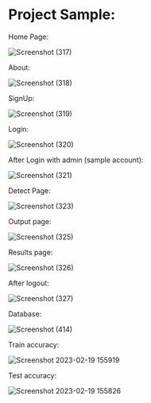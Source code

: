 # Project Sample:
Home Page:

![Screenshot (317)](https://user-images.githubusercontent.com/92878802/219941310-ac6fd643-8814-4a1d-9fe7-8f44596fe5bd.png)

About:

![Screenshot (318)](https://user-images.githubusercontent.com/92878802/219941339-002ad373-6a82-4827-9c4d-8bc77fc8aabd.png)

SignUp:

![Screenshot (319)](https://user-images.githubusercontent.com/92878802/219941346-549be7d2-e112-494e-98ca-d42fde0705a8.png)

Login:

![Screenshot (320)](https://user-images.githubusercontent.com/92878802/219941348-92e6c48b-dadd-459a-a5a1-585c4c768fab.png)

After Login with admin (sample account):

![Screenshot (321)](https://user-images.githubusercontent.com/92878802/219941648-6337214c-d9bf-4097-bfba-2445a90a3fa9.png)

Detect Page:

![Screenshot (323)](https://user-images.githubusercontent.com/92878802/219941387-d06daf8f-5e83-4f0a-a7c0-e10053cc34dd.png)

Output page:

![Screenshot (325)](https://user-images.githubusercontent.com/92878802/219941395-aa23b985-185b-4786-a7bc-9a216e94a95e.png)

Results page:

![Screenshot (326)](https://user-images.githubusercontent.com/92878802/219941404-0c9d2273-3e94-4a98-ae92-f898c7de51a3.png)

After logout:

![Screenshot (327)](https://user-images.githubusercontent.com/92878802/219941416-b20aa682-069d-410c-9a82-9ab5bf88259c.png)

Database:

![Screenshot (414)](https://user-images.githubusercontent.com/92878802/219941854-192902d0-8f9e-4d5f-9e3e-fb7ff2c304c9.png)

Train accuracy:

![Screenshot 2023-02-19 155919](https://user-images.githubusercontent.com/92878802/219942500-d77669bd-ef24-4487-bcf8-2b972dc254d7.png)

Test accuracy:

![Screenshot 2023-02-19 155826](https://user-images.githubusercontent.com/92878802/219942516-95160703-2959-434f-8acc-86d823d94cad.png)

